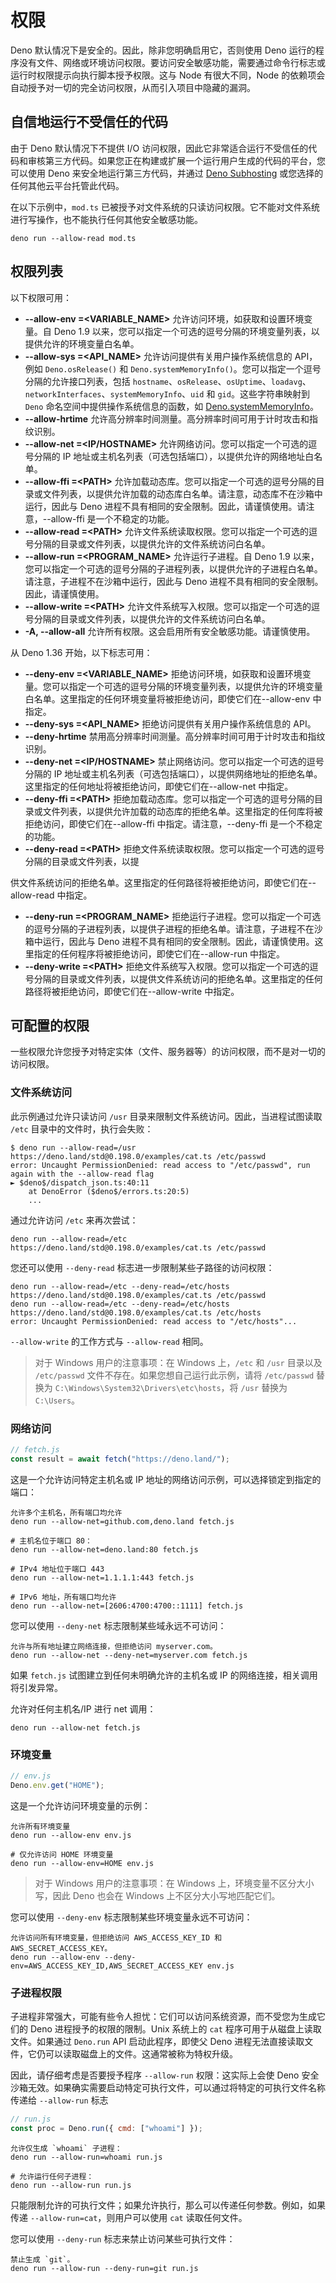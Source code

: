 # 权限

Deno 默认情况下是安全的。因此，除非您明确启用它，否则使用 Deno
运行的程序没有文件、网络或环境访问权限。要访问安全敏感功能，需要通过命令行标志或运行时权限提示向执行脚本授予权限。这与
Node 有很大不同，Node
的依赖项会自动授予对一切的完全访问权限，从而引入项目中隐藏的漏洞。

## 自信地运行不受信任的代码

由于 Deno 默认情况下不提供 I/O
访问权限，因此它非常适合运行不受信任的代码和审核第三方代码。如果您正在构建或扩展一个运行用户生成的代码的平台，您可以使用
Deno 来安全地运行第三方代码，并通过
[Deno Subhosting](https://deno.com/subhosting)
或您选择的任何其他云平台托管此代码。

在以下示例中，`mod.ts`
已被授予对文件系统的只读访问权限。它不能对文件系统进行写操作，也不能执行任何其他安全敏感功能。

```shell
deno run --allow-read mod.ts
```

## 权限列表

以下权限可用：

- **--allow-env =\<VARIABLE_NAME\>** 允许访问环境，如获取和设置环境变量。自 Deno
  1.9
  以来，您可以指定一个可选的逗号分隔的环境变量列表，以提供允许的环境变量白名单。
- **--allow-sys =\<API_NAME\>** 允许访问提供有关用户操作系统信息的 API，例如
  `Deno.osRelease()` 和
  `Deno.systemMemoryInfo()`。您可以指定一个逗号分隔的允许接口列表，包括
  `hostname`、`osRelease`、`osUptime`、`loadavg`、`networkInterfaces`、`systemMemoryInfo`、`uid`
  和 `gid`。这些字符串映射到 `Deno` 命名空间中提供操作系统信息的函数，如
  [Deno.systemMemoryInfo](https://deno.land/api?s=Deno.SystemMemoryInfo)。
- **--allow-hrtime**
  允许高分辨率时间测量。高分辨率时间可用于计时攻击和指纹识别。
- **--allow-net =\<IP/HOSTNAME\>** 允许网络访问。您可以指定一个可选的逗号分隔的
  IP 地址或主机名列表（可选包括端口），以提供允许的网络地址白名单。
- **--allow-ffi =\<PATH\>**
  允许加载动态库。您可以指定一个可选的逗号分隔的目录或文件列表，以提供允许加载的动态库白名单。请注意，动态库不在沙箱中运行，因此与
  Deno 进程不具有相同的安全限制。因此，请谨慎使用。请注意，--allow-ffi
  是一个不稳定的功能。
- **--allow-read =\<PATH\>**
  允许文件系统读取权限。您可以指定一个可选的逗号分隔的目录或文件列表，以提供允许的文件系统访问白名单。
- **--allow-run =\<PROGRAM_NAME\>** 允许运行子进程。自 Deno 1.9
  以来，您可以指定一个可选的逗号分隔的子进程列表，以提供允许的子进程白名单。请注意，子进程不在沙箱中运行，因此与
  Deno 进程不具有相同的安全限制。因此，请谨慎使用。
- **--allow-write =\<PATH\>**
  允许文件系统写入权限。您可以指定一个可选的逗号分隔的目录或文件列表，以提供允许的文件系统访问白名单。
- **-A, --allow-all** 允许所有权限。这会启用所有安全敏感功能。请谨慎使用。

从 Deno 1.36 开始，以下标志可用：

- **--deny-env =\<VARIABLE_NAME\>**
  拒绝访问环境，如获取和设置环境变量。您可以指定一个可选的逗号分隔的环境变量列表，以提供允许的环境变量白名单。这里指定的任何环境变量将被拒绝访问，即使它们在--allow-env
  中指定。
- **--deny-sys =\<API_NAME\>** 拒绝访问提供有关用户操作系统信息的 API。
- **--deny-hrtime** 禁用高分辨率时间测量。高分辨率时间可用于计时攻击和指纹识别。
- **--deny-net =\<IP/HOSTNAME\>** 禁止网络访问。您可以指定一个可选的逗号分隔的
  IP
  地址或主机名列表（可选包括端口），以提供网络地址的拒绝名单。这里指定的任何地址将被拒绝访问，即使它们在--allow-net
  中指定。
- **--deny-ffi =\<PATH\>**
  拒绝加载动态库。您可以指定一个可选的逗号分隔的目录或文件列表，以提供允许加载的动态库的拒绝名单。这里指定的任何库将被拒绝访问，即使它们在--allow-ffi
  中指定。请注意，--deny-ffi 是一个不稳定的功能。
- **--deny-read =\<PATH\>**
  拒绝文件系统读取权限。您可以指定一个可选的逗号分隔的目录或文件列表，以提

供文件系统访问的拒绝名单。这里指定的任何路径将被拒绝访问，即使它们在--allow-read
中指定。

- **--deny-run =\<PROGRAM_NAME\>**
  拒绝运行子进程。您可以指定一个可选的逗号分隔的子进程列表，以提供子进程的拒绝名单。请注意，子进程不在沙箱中运行，因此与
  Deno
  进程不具有相同的安全限制。因此，请谨慎使用。这里指定的任何程序将被拒绝访问，即使它们在--allow-run
  中指定。
- **--deny-write =\<PATH\>**
  拒绝文件系统写入权限。您可以指定一个可选的逗号分隔的目录或文件列表，以提供文件系统访问的拒绝名单。这里指定的任何路径将被拒绝访问，即使它们在--allow-write
  中指定。

## 可配置的权限

一些权限允许您授予对特定实体（文件、服务器等）的访问权限，而不是对一切的访问权限。

### 文件系统访问

此示例通过允许只读访问 `/usr` 目录来限制文件系统访问。因此，当进程试图读取
`/etc` 目录中的文件时，执行会失败：

```shell
$ deno run --allow-read=/usr https://deno.land/std@0.198.0/examples/cat.ts /etc/passwd
error: Uncaught PermissionDenied: read access to "/etc/passwd", run again with the --allow-read flag
► $deno$/dispatch_json.ts:40:11
    at DenoError ($deno$/errors.ts:20:5)
    ...
```

通过允许访问 `/etc` 来再次尝试：

```shell
deno run --allow-read=/etc https://deno.land/std@0.198.0/examples/cat.ts /etc/passwd
```

您还可以使用 `--deny-read` 标志进一步限制某些子路径的访问权限：

```shell
deno run --allow-read=/etc --deny-read=/etc/hosts https://deno.land/std@0.198.0/examples/cat.ts /etc/passwd
deno run --allow-read=/etc --deny-read=/etc/hosts https://deno.land/std@0.198.0/examples/cat.ts /etc/hosts
error: Uncaught PermissionDenied: read access to "/etc/hosts"...
```

`--allow-write` 的工作方式与 `--allow-read` 相同。

> 对于 Windows 用户的注意事项：在 Windows 上，`/etc` 和 `/usr` 目录以及
> `/etc/passwd` 文件不存在。如果您想自己运行此示例，请将 `/etc/passwd` 替换为
> `C:\Windows\System32\Drivers\etc\hosts`，将 `/usr` 替换为 `C:\Users`。

### 网络访问

```js
// fetch.js
const result = await fetch("https://deno.land/");
```

这是一个允许访问特定主机名或 IP 地址的网络访问示例，可以选择锁定到指定的端口：

```shell
允许多个主机名，所有端口均允许
deno run --allow-net=github.com,deno.land fetch.js

# 主机名位于端口 80：
deno run --allow-net=deno.land:80 fetch.js

# IPv4 地址位于端口 443
deno run --allow-net=1.1.1.1:443 fetch.js

# IPv6 地址，所有端口均允许
deno run --allow-net=[2606:4700:4700::1111] fetch.js
```

您可以使用 `--deny-net` 标志限制某些域永远不可访问：

```shell
允许与所有地址建立网络连接，但拒绝访问 myserver.com。
deno run --allow-net --deny-net=myserver.com fetch.js
```

如果 `fetch.js` 试图建立到任何未明确允许的主机名或 IP
的网络连接，相关调用将引发异常。

允许对任何主机名/IP 进行 net 调用：

```shell
deno run --allow-net fetch.js
```

### 环境变量

```js
// env.js
Deno.env.get("HOME");
```

这是一个允许访问环境变量的示例：

```shell
允许所有环境变量
deno run --allow-env env.js

# 仅允许访问 HOME 环境变量
deno run --allow-env=HOME env.js
```

> 对于 Windows 用户的注意事项：在 Windows 上，环境变量不区分大小写，因此 Deno
> 也会在 Windows 上不区分大小写地匹配它们。

您可以使用 `--deny-env` 标志限制某些环境变量永远不可访问：

```shell
允许访问所有环境变量，但拒绝访问 AWS_ACCESS_KEY_ID 和 AWS_SECRET_ACCESS_KEY。
deno run --allow-env --deny-env=AWS_ACCESS_KEY_ID,AWS_SECRET_ACCESS_KEY env.js
```

### 子进程权限

子进程非常强大，可能有些令人担忧：它们可以访问系统资源，而不受您为生成它们的
Deno 进程授予的权限的限制。Unix 系统上的 `cat`
程序可用于从磁盘上读取文件。如果通过 `Deno.run` API 启动此程序，即使父 Deno
进程无法直接读取文件，它仍可以读取磁盘上的文件。这通常被称为特权升级。

因此，请仔细考虑是否要授予程序 `--allow-run` 权限：这实际上会使 Deno
安全沙箱无效。如果确实需要启动特定可执行文件，可以通过将特定的可执行文件名称传递给
`--allow-run` 标志

```js
// run.js
const proc = Deno.run({ cmd: ["whoami"] });
```

```shell
允许仅生成 `whoami` 子进程：
deno run --allow-run=whoami run.js

# 允许运行任何子进程：
deno run --allow-run run.js
```

只能限制允许的可执行文件；如果允许执行，那么可以传递任何参数。例如，如果传递
`--allow-run=cat`，则用户可以使用 `cat` 读取任何文件。

您可以使用 `--deny-run` 标志来禁止访问某些可执行文件：

```shell
禁止生成 `git`。
deno run --allow-run --deny-run=git run.js
```
